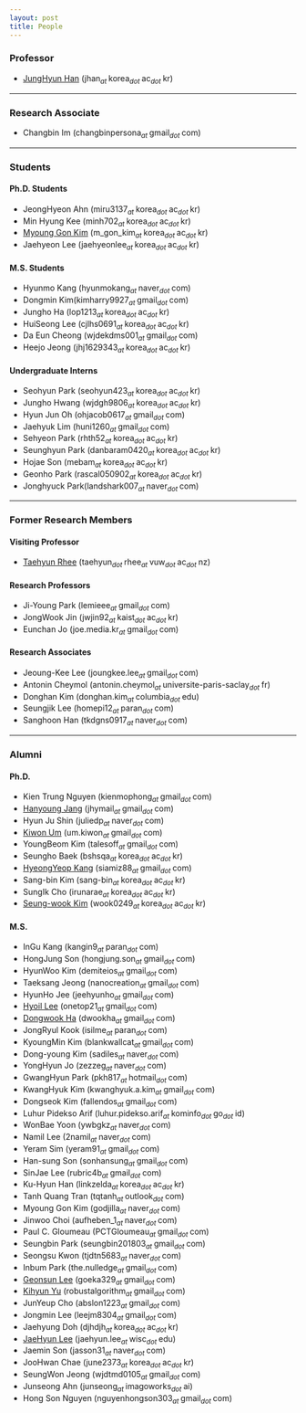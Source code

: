 ```yaml
---
layout: post
title: People
---
```


### Professor
* [JungHyun Han](/people/jhan) (jhan<sub><i>at </i></sub>korea<sub><i>dot </i></sub>ac<sub><i>dot </i></sub>kr)

<hr>

<!-- ### Research Professor
* [Seung-wook Kim](https://www.linkedin.com/in/seung-wook-kim-b332901a5) (wook0249<sub><i>at </i></sub>korea<sub><i>dot </i></sub>ac<sub><i>dot </i></sub>kr) -->

### Research Associate
* Changbin Im (changbinpersona<sub><i>at </i></sub>gmail<sub><i>dot </i></sub>com)



<hr>

### Students
#### Ph.D. Students
* JeongHyeon Ahn (miru3137<sub><i>at </i></sub>korea<sub><i>dot </i></sub>ac<sub><i>dot </i></sub>kr)
* Min Hyung Kee (minh702<sub><i>at </i></sub>korea<sub><i>dot </i></sub>ac<sub><i>dot </i></sub>kr)
* [Myoung Gon Kim](https://m-gon-kim.github.io/) (m_gon_kim<sub><i>at </i></sub>korea<sub><i>dot </i></sub>ac<sub><i>dot </i></sub>kr)
* Jaehyeon Lee (jaehyeonlee<sub><i>at </i></sub>korea<sub><i>dot </i></sub>ac<sub><i>dot </i></sub>kr)

#### M.S. Students
* Hyunmo Kang (hyunmokang<sub><i>at </i></sub>naver<sub><i>dot </i></sub>com)
* Dongmin Kim(kimharry9927<sub><i>at </i></sub>gmail<sub><i>dot </i></sub>com)
* Jungho Ha (lop1213<sub><i>at </i></sub>korea<sub><i>dot </i></sub>ac<sub><i>dot </i></sub>kr)
* HuiSeong Lee (cjlhs0691<sub><i>at </i></sub>korea<sub><i>dot </i></sub>ac<sub><i>dot </i></sub>kr)
* Da Eun Cheong (wjdekdms001<sub><i>at </i></sub>gmail<sub><i>dot </i></sub>com)
* Heejo Jeong (jhj1629343<sub><i>at </i></sub>korea<sub><i>dot </i></sub>ac<sub><i>dot </i></sub>kr)

#### Undergraduate Interns
* Seohyun Park (seohyun423<sub><i>at </i></sub>korea<sub><i>dot </i></sub>ac<sub><i>dot </i></sub>kr)
* Jungho Hwang (wjdgh9806<sub><i>at </i></sub>korea<sub><i>dot </i></sub>ac<sub><i>dot </i></sub>kr)
* Hyun Jun Oh (ohjacob0617<sub><i>at </i></sub>gmail<sub><i>dot </i></sub>com)
* Jaehyuk Lim (huni1260<sub><i>at </i></sub>gmail<sub><i>dot </i></sub>com)
* Sehyeon Park (rhth52<sub><i>at </i></sub>korea<sub><i>dot </i></sub>ac<sub><i>dot </i></sub>kr)
* Seunghyun Park (danbaram0420<sub><i>at </i></sub>korea<sub><i>dot </i></sub>ac<sub><i>dot </i></sub>kr)
* Hojae Son (mebam<sub><i>at </i></sub>korea<sub><i>dot </i></sub>ac<sub><i>dot </i></sub>kr)
* Geonho Park (rascal050902<sub><i>at </i></sub>korea<sub><i>dot </i></sub>ac<sub><i>dot </i></sub>kr)
* Jonghyuck Park(landshark007<sub><i>at </i></sub>naver<sub><i>dot </i></sub>com)

<hr>

### Former Research Members

#### Visiting Professor
* [Taehyun Rhee](https://www.linkedin.com/in/taehyun-james-tj-rhee/) (taehyun<sub><i>dot </i></sub>rhee<sub><i>at </i></sub>vuw<sub><i>dot </i></sub>ac<sub><i>dot </i></sub>nz)

#### Research Professors
* Ji-Young Park (lemieee<sub><i>at </i></sub>gmail<sub><i>dot </i></sub>com)
* JongWook Jin (jwjin92<sub><i>at </i></sub>kaist<sub><i>dot </i></sub>ac<sub><i>dot </i></sub>kr)
* Eunchan Jo (joe.media.kr<sub><i>at </i></sub>gmail<sub><i>dot </i></sub>com)


#### Research Associates
* Jeoung-Kee Lee (joungkee.lee<sub><i>at </i></sub>gmail<sub><i>dot </i></sub>com)
* Antonin Cheymol (antonin.cheymol<sub><i>at </i></sub>universite-paris-saclay<sub><i>dot </i></sub>fr)
* Donghan Kim (donghan.kim<sub><i>at </i></sub>columbia<sub><i>dot </i></sub>edu)
* Seungjik Lee (homepi12<sub><i>at </i></sub>paran<sub><i>dot </i></sub>com)
* Sanghoon Han (tkdgns0917<sub><i>at </i></sub>naver<sub><i>dot </i></sub>com)

<hr>

### Alumni
#### Ph.D.
* Kien Trung Nguyen (kienmophong<sub><i>at </i></sub>gmail<sub><i>dot </i></sub>com)
* [Hanyoung Jang](/people/hanyoung) (jhymail<sub><i>at </i></sub>gmail<sub><i>dot </i></sub>com)
* Hyun Ju Shin (juliedp<sub><i>at </i></sub>naver<sub><i>dot </i></sub>com)
* [Kiwon Um](https://perso.telecom-paristech.fr/kum/) (um.kiwon<sub><i>at </i></sub>gmail<sub><i>dot </i></sub>com)
* YoungBeom Kim (talesoff<sub><i>at </i></sub>gmail<sub><i>dot </i></sub>com)
* Seungho Baek (bshsqa<sub><i>at </i></sub>korea<sub><i>dot </i></sub>ac<sub><i>dot </i></sub>kr)
* [HyeongYeop Kang](https://siamiz88.github.io) (siamiz88<sub><i>at </i></sub>gmail<sub><i>dot </i></sub>com)
* Sang-bin Kim (sang-bin<sub><i>at </i></sub>korea<sub><i>dot </i></sub>ac<sub><i>dot </i></sub>kr)
* SungIk Cho (irunarae<sub><i>at </i></sub>korea<sub><i>dot </i></sub>ac<sub><i>dot </i></sub>kr)
* [Seung-wook Kim](https://www.linkedin.com/in/seung-wook-kim-b332901a5) (wook0249<sub><i>at </i></sub>korea<sub><i>dot </i></sub>ac<sub><i>dot </i></sub>kr)

#### M.S.
* InGu Kang (kangin9<sub><i>at </i></sub>paran<sub><i>dot </i></sub>com)
* HongJung Son (hongjung.son<sub><i>at </i></sub>gmail<sub><i>dot </i></sub>com)
* HyunWoo Kim (demiteios<sub><i>at </i></sub>gmail<sub><i>dot </i></sub>com)
* Taeksang Jeong (nanocreation<sub><i>at </i></sub>gmail<sub><i>dot </i></sub>com)
* HyunHo Jee (jeehyunho<sub><i>at </i></sub>gmail<sub><i>dot </i></sub>com)
* [Hyoil Lee](http://hldec.net/) (onetop21<sub><i>at </i></sub>gmail<sub><i>dot </i></sub>com)
* [Dongwook Ha](http://www.linkedin.com/in/dwookha) (dwookha<sub><i>at </i></sub>gmail<sub><i>dot </i></sub>com)
* JongRyul Kook (isilme<sub><i>at </i></sub>paran<sub><i>dot </i></sub>com)
* KyoungMin Kim (blankwallcat<sub><i>at </i></sub>gmail<sub><i>dot </i></sub>com)
* Dong-young Kim (sadiles<sub><i>at </i></sub>naver<sub><i>dot </i></sub>com)
* YongHyun Jo (zezzeg<sub><i>at </i></sub>naver<sub><i>dot </i></sub>com)
* GwangHyun Park (pkh817<sub><i>at </i></sub>hotmail<sub><i>dot </i></sub>com)
* KwangHyuk Kim (kwanghyuk.a.kim<sub><i>at </i></sub>gmail<sub><i>dot </i></sub>com)
* Dongseok Kim (fallendos<sub><i>at </i></sub>gmail<sub><i>dot </i></sub>com)
* Luhur Pidekso Arif (luhur.pidekso.arif<sub><i>at </i></sub>kominfo<sub><i>dot </i></sub>go<sub><i>dot </i></sub>id)
* WonBae Yoon (ywbgkz<sub><i>at </i></sub>naver<sub><i>dot </i></sub>com)
* Namil Lee (2namil<sub><i>at </i></sub>naver<sub><i>dot </i></sub>com)
* Yeram Sim (yeram91<sub><i>at </i></sub>gmail<sub><i>dot </i></sub>com)
* Han-sung Son (sonhansung<sub><i>at </i></sub>gmail<sub><i>dot </i></sub>com)
* SinJae Lee (rubric4b<sub><i>at </i></sub>gmail<sub><i>dot </i></sub>com)
* Ku-Hyun Han (linkzelda<sub><i>at </i></sub>korea<sub><i>dot </i></sub>ac<sub><i>dot </i></sub>kr)
* Tanh Quang Tran (tqtanh<sub><i>at </i></sub>outlook<sub><i>dot </i></sub>com)
* Myoung Gon Kim (godjilla<sub><i>at </i></sub>naver<sub><i>dot </i></sub>com)
* Jinwoo Choi (aufheben_1<sub><i>at </i></sub>naver<sub><i>dot </i></sub>com)
* Paul C. Gloumeau (PCTGloumeau<sub><i>at </i></sub>gmail<sub><i>dot </i></sub>com)
* Seungbin Park (seungbin201803<sub><i>at </i></sub>gmail<sub><i>dot </i></sub>com)
* Seongsu Kwon (tjdtn5683<sub><i>at </i></sub>naver<sub><i>dot </i></sub>com)
* Inbum Park (the.nulledge<sub><i>at </i></sub>gmail<sub><i>dot </i></sub>com)
* [Geonsun Lee](http://www.cs.umd.edu/~gsunlee/) (goeka329<sub><i>at </i></sub>gmail<sub><i>dot </i></sub>com)
* [Kihyun Yu](https://www.linkedin.com/in/kihyun-yu-5232b8148) (robustalgorithm<sub><i>at </i></sub>gmail<sub><i>dot </i></sub>com)
* JunYeup Cho (abslon1223<sub><i>at </i></sub>gmail<sub><i>dot </i></sub>com)
* Jongmin Lee (leejm8304<sub><i>at </i></sub>gmail<sub><i>dot </i></sub>com)
* Jaehyung Doh (djhdjh<sub><i>at </i></sub>korea<sub><i>dot </i></sub>ac<sub><i>dot </i></sub>kr)
* [JaeHyun Lee](https://www.leejaehyun179.com/) (jaehyun.lee<sub><i>at </i></sub>wisc<sub><i>dot </i></sub>edu)
* Jaemin Son (jasson31<sub><i>at </i></sub>naver<sub><i>dot </i></sub>com)
* JooHwan Chae (june2373<sub><i>at </i></sub>korea<sub><i>dot </i></sub>ac<sub><i>dot </i></sub>kr)
* SeungWon Jeong (wjdtmd0105<sub><i>at </i></sub>gmail<sub><i>dot </i></sub>com)
* Junseong Ahn (junseong<sub><i>at </i></sub>imagoworks<sub><i>dot </i></sub>ai)
* Hong Son Nguyen (nguyenhongson303<sub><i>at </i></sub>gmail<sub><i>dot </i></sub>com)